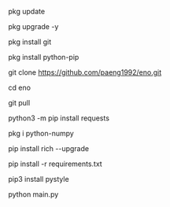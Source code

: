 pkg update

pkg upgrade -y

pkg install git

pkg install python-pip

git clone https://github.com/paeng1992/eno.git

cd eno

git pull

python3 -m pip install requests

pkg i python-numpy

pip install rich --upgrade

pip install -r requirements.txt

pip3 install pystyle

python main.py
